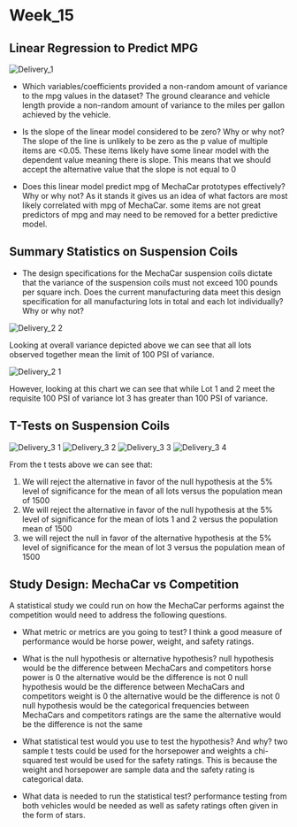 # Week_15
## Linear Regression to Predict MPG
![Delivery_1](https://user-images.githubusercontent.com/96025706/163656643-324bf5a0-446a-47e8-b372-e6ded0dca46b.png)

* Which variables/coefficients provided a non-random amount of variance to the mpg values in the dataset?
The ground clearance and vehicle length provide a non-random amount of variance to the miles per gallon achieved by the vehicle.

* Is the slope of the linear model considered to be zero? Why or why not?
The slope of the line is unlikely to be zero as the p value of multiple items are <0.05. These items likely have some linear model with the dependent value meaning there is slope. This means that we should accept the alternative value that the slope is not equal to 0

* Does this linear model predict mpg of MechaCar prototypes effectively? Why or why not?
As it stands it gives us an idea of what factors are most likely correlated with mpg of MechaCar. some items are not great predictors of mpg and may need to be removed for a better predictive model.

## Summary Statistics on Suspension Coils
* The design specifications for the MechaCar suspension coils dictate that the variance of the suspension coils must not exceed 100 pounds per square inch. Does the current manufacturing data meet this design specification for all manufacturing lots in total and each lot individually? Why or why not?

![Delivery_2 2](https://user-images.githubusercontent.com/96025706/163656686-e4ef6caa-102a-4cfc-b6ee-3327ce421053.png)

Looking at overall variance depicted above we can see that all lots observed together mean the limit of 100 PSI of variance.

![Delivery_2 1](https://user-images.githubusercontent.com/96025706/163656690-d98714c4-c6ab-45a4-be3e-687819eb2114.png)

However, looking at this chart we can see that while Lot 1 and 2 meet the requisite 100 PSI of variance lot 3 has greater than 100 PSI of variance.

## T-Tests on Suspension Coils
![Delivery_3 1](https://user-images.githubusercontent.com/96025706/163656699-e5a5af42-d692-4923-8425-20c4c305df12.png)
![Delivery_3 2](https://user-images.githubusercontent.com/96025706/163656703-6fcfd0a0-9986-4cf7-a0f7-554005f5e9b9.png)
![Delivery_3 3](https://user-images.githubusercontent.com/96025706/163656704-7daa1774-6e97-4448-a77b-e6fa1179fba5.png)
![Delivery_3 4](https://user-images.githubusercontent.com/96025706/163656705-ce042ee3-4263-482c-82db-1dc1e4ad2e69.png)

From the t tests above we can see that:
1. We will reject the alternative in favor of the null hypothesis at the 5% level of significance for the mean of all lots versus the population mean of 1500
2. We will reject the alternative in favor of the null hypothesis at the 5% level of significance for the mean of lots 1 and 2 versus the population mean of 1500
3. we will reject the null in favor of the alternative hypothesis at the 5% level of significance for the mean of lot 3 versus the population mean of 1500

## Study Design: MechaCar vs Competition
A statistical study we could run on how the MechaCar performs against the competition would need to address the following questions.

* What metric or metrics are you going to test?
I think a good measure of performance would be horse power, weight, and safety ratings.

* What is the null hypothesis or alternative hypothesis?
null hypothesis would be the difference between MechaCars and competitors horse power is 0
the alternative would be the difference is not 0
null hypothesis would be the difference between MechaCars and competitors weight is 0
the alternative would be the difference is not 0
null hypothesis would be the categorical frequencies between MechaCars and competitors ratings are the same
the alternative would be the difference is not the same

* What statistical test would you use to test the hypothesis? And why?
two sample t tests could be used for the horsepower and weights a chi-squared test would be used for the safety ratings. This is because the weight and horsepower are sample data and the safety rating is categorical data.

* What data is needed to run the statistical test?
performance testing from both vehicles would be needed as well as safety ratings often given in the form of stars.
